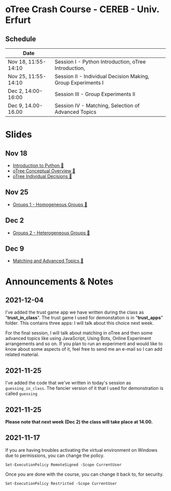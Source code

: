 # oTree Crash Course - CEREB - Univ. Erfurt

## Schedule
| Date      |                                                          |
|-----------|----------------------------------------------------------|
| Nov 18, 11:55-14:10   | Session I  - Python Introduction, oTree Introduction,  |
| Nov 25, 11:55-14:10   | Session II - Individual Decision Making, Group Experiments I                           |
| Dec 2,  14:00-16:00     | Session III - Group Experiments II                            |
| Dec 9,  14.00-16.00       | Session IV - Matching, Selection of Advanced Topics |
# Slides
## Nov 18
* [Introduction to Python 🔗](https://www.saral.it/cereb-otree/slides/python_intro.html)
* [oTree Conceptual Overview 🔗](https://www.saral.it/cereb-otree/slides/otree_conceptual_overview.html)
* [oTree Individual Decisions 🔗](https://www.saral.it/cereb-otree/slides/otree_individual.html)
## Nov 25
* [Groups 1 - Homogeneous Groups 🔗](https://www.saral.it/cereb-otree/slides/otree_group.html)
## Dec 2
* [Groups 2 - Heterogeneous Groups 🔗](https://www.saral.it/cereb-otree/slides/otree_group2.html)
## Dec 9
* [Matching and Advanced Topics 🔗](https://www.saral.it/cereb-otree/slides/otree_advanced.html#1)

# Announcements & Notes
## 2021-12-04 
I've added the trust game app we have written during the class as "**trust_in_class**". The trust game I used for demonstation is in "**trust_apps**" folder. This contains three apps: I will talk about this choice next week. 

For the final session, I will talk about matching in oTree and then some advanced topics like using JavaScript, Using Bots, Online Experiment arrangements and so on. If you plan to run an experiment and would like to know about some aspects of it, feel free to send me an e-mail so I can add related material.

## 2021-11-25 
I've added the code that we've written in today's session as `guessing_in_class`. The fancier version of it that I used for demonstration is called `guessing`

## 2021-11-25 
**Please note that next week (Dec 2) the class will take place at 14.00.**

## 2021-11-17 
If you are having troubles activating the virtual environment on Windows due to permissions, you can change the policy.
  ```
  Set-ExecutionPolicy RemoteSigned -Scope CurrentUser 
  ```

  Once you are done with the course, you can change it back to, for security.

  ```
  Set-ExecutionPolicy Restricted -Scope CurrentUser       
  ```
